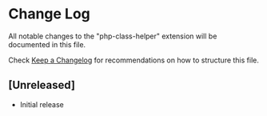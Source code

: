 # Change Log
All notable changes to the "php-class-helper" extension will be documented in this file.

Check [Keep a Changelog](http://keepachangelog.com/) for recommendations on how to structure this file.

## [Unreleased]
- Initial release